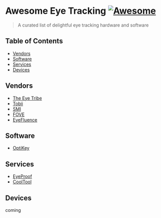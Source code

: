 # Awesome Eye Tracking [![Awesome](https://cdn.rawgit.com/sindresorhus/awesome/d7305f38d29fed78fa85652e3a63e154dd8e8829/media/badge.svg)](https://github.com/sindresorhus/awesome)

> A curated list of delightful eye tracking hardware and software


## Table of Contents

- [Vendors](#vendors)
- [Software](#software)
- [Services](#services)
- [Devices](#devices)


## Vendors

- [The Eye Tribe](https://theeyetribe.com/)
- [Tobii](http://www.tobii.com/)
- [SMI](http://www.smivision.com/)
- [FOVE](http://www.getfove.com/)
- [EyeFluence](http://eyefluence.com/)


## Software

- [OptiKey](https://github.com/JuliusSweetland/OptiKey/wiki)

## Services

- [EyeProof](http://eyeproof.net)
- [CoolTool](https://cooltool.com/)

## Devices

coming
